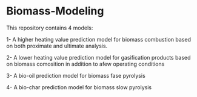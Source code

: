 # Biomass-Modeling

This repository contains 4 models:

1- A higher heating value prediction model for biomass combustion based on both proximate and ultimate analysis.

2- A lower heating value prediction model for gasification products based on biomass comosition in addition to afew operating conditions

3- A bio-oil prediction model for biomass fase pyrolysis

4- A bio-char prediction model for biomass slow pyrolysis

 
